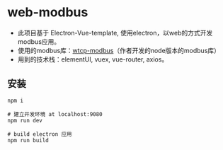 # web-modbus

- 此项目基于 Electron-Vue-template, 使用electron，以web的方式开发modbus应用。
- 使用的modbus库：[wtcp-modbus](https://github.com/shuangguo3/wtcp-modbus.git)（作者开发的node版本的modbus库）
- 用到的技术栈：elementUI, vuex, vue-router, axios。


## 安装
```
npm i

# 建立开发环境 at localhost:9080
npm run dev

# build electron 应用
npm run build
```


